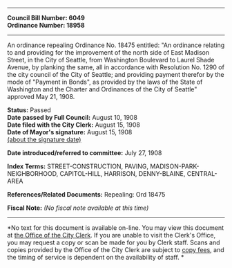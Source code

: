 * * * * *  
  
**Council Bill Number: [](#h0)[](#h2)6049**   
**Ordinance Number: 18958**  
  
* * * * *  
  
An ordinance repealing Ordinance No. 18475 entitled: "An ordinance relating to and providing for the improvement of the north side of East Madison Street, in the City of Seattle, from Washington Boulevard to Laurel Shade Avenue, by planking the same, all in accordance with Resolution No. 1290 of the city council of the City of Seattle; and providing payment therefor by the mode of "Payment in Bonds", as provided by the laws of the State of Washington and the Charter and Ordinances of the City of Seattle" approved May 21, 1908.  
  
**Status:** Passed   
**Date passed by Full Council:** August 10, 1908   
**Date filed with the City Clerk:** August 15, 1908   
**Date of Mayor's signature:** August 15, 1908   
[(about the signature date)](/~public/approvaldate.htm)   
  
  
**Date introduced/referred to committee:** July 27, 1908   
  
**Index Terms:** STREET-CONSTRUCTION, PAVING, MADISON-PARK-NEIGHBORHOOD, CAPITOL-HILL, HARRISON, DENNY-BLAINE, CENTRAL-AREA  
  
**References/Related Documents:** Repealing: Ord 18475  
  
**Fiscal Note:** *(No fiscal note available at this time)*  
  
* * * * *  
  
*No text for this document is available on-line. You may view this document at [the Office of the City Clerk](http://www.seattle.gov/leg/clerk/contactUs.htm). If you are unable to visit the Clerk's Office, you may request a copy or scan be made for you by Clerk staff. Scans and copies provided by the Office of the City Clerk are subject to [copy fees](http://clerk.seattle.gov/~public/clerkfees.htm), and the timing of service is dependent on the availability of staff. *  
  
  
